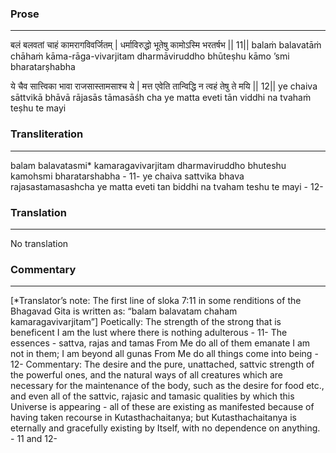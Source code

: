 ### Prose 
 --- 
बलं बलवतां चाहं कामरागविवर्जितम् |
धर्माविरुद्धो भूतेषु कामोऽस्मि भरतर्षभ || 11||
balaṁ balavatāṁ chāhaṁ kāma-rāga-vivarjitam
dharmāviruddho bhūteṣhu kāmo ’smi bharatarṣhabha

ये चैव सात्त्विका भावा राजसास्तामसाश्च ये |
मत्त एवेति तान्विद्धि न त्वहं तेषु ते मयि || 12||
ye chaiva sāttvikā bhāvā rājasās tāmasāśh cha ye
matta eveti tān viddhi na tvahaṁ teṣhu te mayi

### Transliteration 
 --- 
balam balavatasmi* kamaragavivarjitam dharmaviruddho bhuteshu kamohsmi bharatarshabha - 11- ye chaiva sattvika bhava rajasastamasashcha ye matta eveti tan biddhi na tvaham teshu te mayi - 12-

### Translation 
 --- 
No translation

### Commentary 
 --- 
[*Translator’s note: The first line of sloka 7:11 in some renditions of the Bhagavad Gita is written as: “balam balavatam chaham kamaragavivarjitam”] Poetically: The strength of the strong that is beneficent I am the lust where there is nothing adulterous - 11- The essences - sattva, rajas and tamas From Me do all of them emanate I am not in them; I am beyond all gunas From Me do all things come into being - 12- Commentary: The desire and the pure, unattached, sattvic strength of the powerful ones, and the natural ways of all creatures which are necessary for the maintenance of the body, such as the desire for food etc., and even all of the sattvic, rajasic and tamasic qualities by which this Universe is appearing - all of these are existing as manifested because of having taken recourse in Kutasthachaitanya; but Kutasthachaitanya is eternally and gracefully existing by Itself, with no dependence on anything. - 11 and 12-